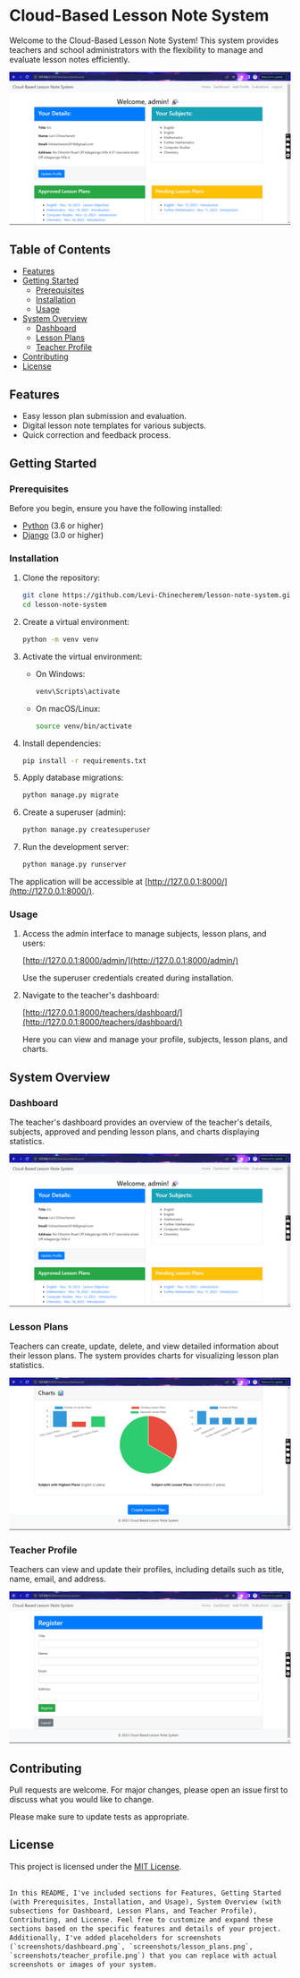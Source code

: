 # Cloud-Based Lesson Note System

Welcome to the Cloud-Based Lesson Note System! This system provides teachers and school administrators with the flexibility to manage and evaluate lesson notes efficiently.

![Sample](https://github.com/Levi-Chinecherem/lesson-note-system/blob/main/sample%20outputs/p2.png)

## Table of Contents

- [Features](#features)
- [Getting Started](#getting-started)
  - [Prerequisites](#prerequisites)
  - [Installation](#installation)
  - [Usage](#usage)
- [System Overview](#system-overview)
  - [Dashboard](#dashboard)
  - [Lesson Plans](#lesson-plans)
  - [Teacher Profile](#teacher-profile)
- [Contributing](#contributing)
- [License](#license)

## Features

- Easy lesson plan submission and evaluation.
- Digital lesson note templates for various subjects.
- Quick correction and feedback process.

## Getting Started

### Prerequisites

Before you begin, ensure you have the following installed:

- [Python](https://www.python.org/) (3.6 or higher)
- [Django](https://www.djangoproject.com/) (3.0 or higher)

### Installation

1. Clone the repository:

   ```bash
   git clone https://github.com/Levi-Chinecherem/lesson-note-system.git
   cd lesson-note-system

   ```
2. Create a virtual environment:

   ```bash
   python -m venv venv
   ```
3. Activate the virtual environment:

   - On Windows:

     ```bash
     venv\Scripts\activate
     ```
   - On macOS/Linux:

     ```bash
     source venv/bin/activate
     ```
4. Install dependencies:

   ```bash
   pip install -r requirements.txt
   ```
5. Apply database migrations:

   ```bash
   python manage.py migrate
   ```
6. Create a superuser (admin):

   ```bash
   python manage.py createsuperuser
   ```
7. Run the development server:

   ```bash
   python manage.py runserver
   ```

The application will be accessible at [http://127.0.0.1:8000/](http://127.0.0.1:8000/).

### Usage

1. Access the admin interface to manage subjects, lesson plans, and users:

   [http://127.0.0.1:8000/admin/](http://127.0.0.1:8000/admin/)

   Use the superuser credentials created during installation.
2. Navigate to the teacher's dashboard:

   [http://127.0.0.1:8000/teachers/dashboard/](http://127.0.0.1:8000/teachers/dashboard/)

   Here you can view and manage your profile, subjects, lesson plans, and charts.

## System Overview

### Dashboard

The teacher's dashboard provides an overview of the teacher's details, subjects, approved and pending lesson plans, and charts displaying statistics.

![Dashboard](https://github.com/Levi-Chinecherem/lesson-note-system/blob/main/sample%20outputs/p2.png)

### Lesson Plans

Teachers can create, update, delete, and view detailed information about their lesson plans. The system provides charts for visualizing lesson plan statistics.

![Lesson Plans](https://github.com/Levi-Chinecherem/lesson-note-system/blob/main/sample%20outputs/p3.png)

### Teacher Profile

Teachers can view and update their profiles, including details such as title, name, email, and address.

![Teacher Profile](https://github.com/Levi-Chinecherem/lesson-note-system/blob/main/sample%20outputs/p4.png)

## Contributing

Pull requests are welcome. For major changes, please open an issue first to discuss what you would like to change.

Please make sure to update tests as appropriate.

## License

This project is licensed under the [MIT License](LICENSE).

```

In this README, I've included sections for Features, Getting Started (with Prerequisites, Installation, and Usage), System Overview (with subsections for Dashboard, Lesson Plans, and Teacher Profile), Contributing, and License. Feel free to customize and expand these sections based on the specific features and details of your project. Additionally, I've added placeholders for screenshots (`screenshots/dashboard.png`, `screenshots/lesson_plans.png`, `screenshots/teacher_profile.png`) that you can replace with actual screenshots or images of your system.
```
